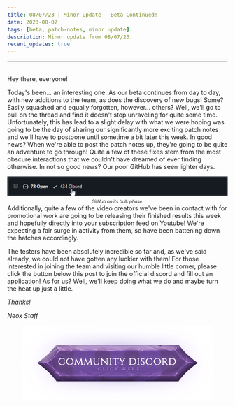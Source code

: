 ```yaml
---
title: 08/07/23 | Minor Update - Beta Continued!
date: 2023-08-07
tags: [beta, patch-notes, minor update]
description: Minor update from 08/07/23.
recent_updates: true
---
```


***
<br>
Hey there, everyone!

Today's been... an interesting one. As our beta continues from day to day, with new additions to the team, as does the discovery of new bugs! Some? Easily squashed and equally forgotten, however... others? Well, we'll go to pull on the thread and find it doesn't stop unraveling for quite some time. Unfortunately, this has lead to a slight delay with what we were hoping was going to be the day of sharing our significantly more exciting patch notes and we'll have to postpone until sometime a bit later this week. In good news? When we're able to post the patch notes up, they're going to be quite an adventure to go through! Quite a few of these fixes stem from the most obscure interactions that we couldn't have dreamed of ever finding otherwise. In not so good news? Our poor GitHub has seen lighter days.
<div class="spacer-medium"></div>
<center>
<img src="/assets/img/updates/080723/github.png"><br>
<em><font size="1">GitHub on its bulk phase.</font></em>
</center>
<div class="spacer-medium"></div>
Additionally, quite a few of the video creators we've been in contact with for promotional work are going to be releasing their finished results this week and hopefully directly into your subscription feed on Youtube! We're expecting a fair surge in activity from them, so have been battening down the hatches accordingly.

The testers have been absolutely incredible so far and, as we've said already, we could not have gotten any luckier with them! For those interested in joining the team and visiting our humble little corner, please click the button below this post to join the official discord and fill out an application! As for us? Well, we'll keep doing what we do and maybe turn the heat up just a little.

<em>Thanks!

<em>Neox Staff<br>

<div class="spacer-medium"></div>
<center><a href="https://discord.com/invite/neoxps"><img src="/assets/img/JoinDiscord.png"></a></center>